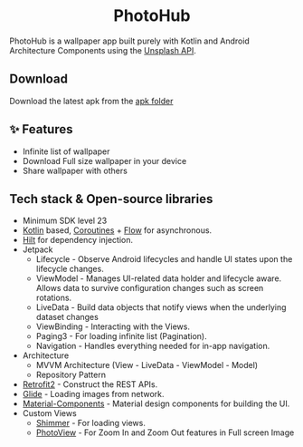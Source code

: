 <h1 align="center">PhotoHub </h1>

PhotoHub is a wallpaper app built purely with Kotlin and Android Architecture Components using the [Unsplash API](https://unsplash.com/documentation#list-photos).

## Download
Download the latest apk from the [apk folder](https://github.com/SoumikBhatt/PhotoHub/tree/development/apk)

## ✨ Features

- Infinite list of wallpaper
- Download Full size wallpaper in your device
- Share wallpaper with others

## Tech stack & Open-source libraries
- Minimum SDK level 23
- [Kotlin](https://kotlinlang.org/) based, [Coroutines](https://github.com/Kotlin/kotlinx.coroutines) + [Flow](https://kotlin.github.io/kotlinx.coroutines/kotlinx-coroutines-core/kotlinx.coroutines.flow/) for asynchronous.
- [Hilt](https://dagger.dev/hilt/) for dependency injection.
- Jetpack
  - Lifecycle - Observe Android lifecycles and handle UI states upon the lifecycle changes.
  - ViewModel - Manages UI-related data holder and lifecycle aware. Allows data to survive configuration changes such as screen rotations.
  - LiveData - Build data objects that notify views when the underlying dataset changes
  - ViewBinding - Interacting with the Views.
  - Paging3 - For loading infinite list (Pagination).
  - Navigation - Handles everything needed for in-app navigation.
- Architecture
  - MVVM Architecture (View - LiveData - ViewModel - Model)
  - Repository Pattern
- [Retrofit2](https://github.com/square/retrofit) - Construct the REST APIs.
- [Glide](https://github.com/bumptech/glide) - Loading images from network.
- [Material-Components](https://github.com/material-components/material-components-android) - Material design components for building the UI.
- Custom Views
  - [Shimmer](https://github.com/facebook/shimmer-android) - For loading views.
  - [PhotoView](https://github.com/Baseflow/PhotoView) - For Zoom In and Zoom Out features in Full screen Image


